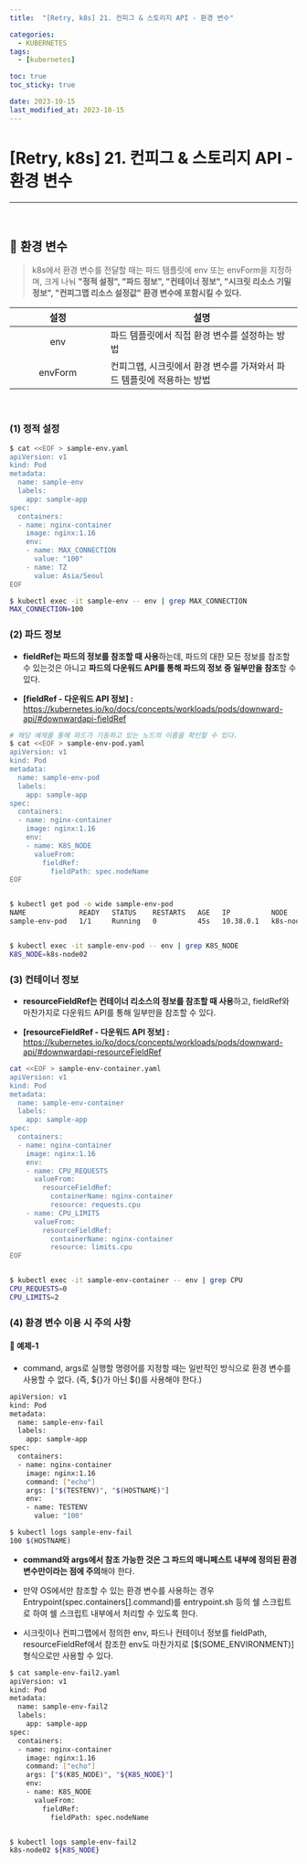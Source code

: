 ```yaml
---
title:  "[Retry, k8s] 21. 컨피그 & 스토리지 API - 환경 변수" 

categories:
  - KUBERNETES
tags:
  - [kubernetes]

toc: true
toc_sticky: true

date: 2023-10-15
last_modified_at: 2023-10-15
---
```

# [Retry, k8s] 21. 컨피그 & 스토리지 API - 환경 변수
---

<style>
table {
    font-size: 12pt;
}
table th:first-of-type {
    width: 5%;
}
table th:nth-of-type(2) {
    width: 15%;
}
table th:nth-of-type(3) {
    width: 50%;
}
table th:nth-of-type(4) {
    width: 30%;
}
</style>

<br>

## 🔔 환경 변수

> k8s에서 환경 변수를 전달할 때는 파드 템플릿에 env 또는 envForm을 지정하며, 크게 나눠 **"정적 설정", "파드 정보", "컨테이너 정보", "시크릿 리소스 기밀 정보", "컨피그맵 리소스 설정값" 환경 변수에 포함시킬 수 있다.**

|설정|설명|
|:---:|---|
|env|파드 템플릿에서 직접 환경 변수를 설정하는 방법|
|envForm|컨피그맵, 시크릿에서 환경 변수를 가져와서 파드 템플릿에 적용하는 방법|

<br>


### (1) 정적 설정

```bash
$ cat <<EOF > sample-env.yaml
apiVersion: v1
kind: Pod
metadata:
  name: sample-env
  labels:
    app: sample-app
spec:
  containers:
  - name: nginx-container
    image: nginx:1.16
    env:
    - name: MAX_CONNECTION
      value: "100"
    - name: TZ
      value: Asia/Seoul
EOF

$ kubectl exec -it sample-env -- env | grep MAX_CONNECTION
MAX_CONNECTION=100
```


### (2) 파드 정보

+ **fieldRef는 파드의 정보를 참조할 때 사용**하는데, 파드의 대한 모든 정보를 참조할 수 있는것은 아니고 **파드의 다운워드 API를 통해 파드의 정보 중 일부만을 참조**할 수 있다.

+ **[fieldRef - 다운워드 API 정보] :** <https://kubernetes.io/ko/docs/concepts/workloads/pods/downward-api/#downwardapi-fieldRef>

```bash
# 해당 예제를 통해 파드가 기동하고 있는 노드의 이름을 확인할 수 있다.
$ cat <<EOF > sample-env-pod.yaml
apiVersion: v1
kind: Pod
metadata:
  name: sample-env-pod
  labels:
    app: sample-app
spec:
  containers:
  - name: nginx-container
    image: nginx:1.16
    env:
    - name: K8S_NODE
      valueFrom:
        fieldRef:
          fieldPath: spec.nodeName
EOF


$ kubectl get pod -o wide sample-env-pod
NAME             READY   STATUS    RESTARTS   AGE   IP          NODE         
sample-env-pod   1/1     Running   0          45s   10.38.0.1   k8s-node02   


$ kubectl exec -it sample-env-pod -- env | grep K8S_NODE
K8S_NODE=k8s-node02
```


### (3) 컨테이너 정보

+ **resourceFieldRef는 컨테이너 리소스의 정보를 참조할 때 사용**하고, fieldRef와 마찬가지로 다운워드 API를 통해 일부만을 참조할 수 있다.

+ **[resourceFieldRef - 다운워드 API 정보] :** <https://kubernetes.io/ko/docs/concepts/workloads/pods/downward-api/#downwardapi-resourceFieldRef> 

```bash
cat <<EOF > sample-env-container.yaml
apiVersion: v1
kind: Pod
metadata:
  name: sample-env-container
  labels:
    app: sample-app
spec:
  containers:
  - name: nginx-container
    image: nginx:1.16
    env:
    - name: CPU_REQUESTS
      valueFrom:
        resourceFieldRef:
          containerName: nginx-container
          resource: requests.cpu
    - name: CPU_LIMITS
      valueFrom:
        resourceFieldRef:
          containerName: nginx-container
          resource: limits.cpu
EOF


$ kubectl exec -it sample-env-container -- env | grep CPU
CPU_REQUESTS=0
CPU_LIMITS=2
```


### (4) 환경 변수 이용 시 주의 사항


#### 📜 예제-1


+ command, args로 실행할 명령어를 지정할 때는 일반적인 방식으로 환경 변수를 사용할 수 없다. (즉, ${}가 아닌 $()를 사용해야 한다.)

```bash
apiVersion: v1
kind: Pod
metadata:
  name: sample-env-fail
  labels:
    app: sample-app
spec:
  containers:
  - name: nginx-container
    image: nginx:1.16
    command: ["echo"]
    args: ["$(TESTENV)", "$(HOSTNAME)"]
    env:
    - name: TESTENV
      value: "100"
```

```bash
$ kubectl logs sample-env-fail
100 $(HOSTNAME)
```


+ **command와 args에서 참조 가능한 것은 그 파드의 매니페스트 내부에 정의된 환경 변수만이라는 점에 주의**해야 한다.

+ 만약 OS에서만 참조할 수 있는 환경 변수를 사용하는 경우 Entrypoint(spec.containers[].command)를 entrypoint.sh 등의 쉘 스크립트로 하여 쉘 스크립트 내부에서 처리할 수 있도록 한다.

+ 시크릿이나 컨피그맵에서 정의한 env, 파드나 컨테이너 정보를 fieldPath, resourceFieldRef에서 참조한 env도 마찬가지로 [$(SOME_ENVIRONMENT)] 형식으로만 사용할 수 있다.

```bash
$ cat sample-env-fail2.yaml
apiVersion: v1
kind: Pod
metadata:
  name: sample-env-fail2
  labels:
    app: sample-app
spec:
  containers:
  - name: nginx-container
    image: nginx:1.16
    command: ["echo"]
    args: ["$(K8S_NODE)", "${K8S_NODE}"]
    env:
    - name: K8S_NODE
      valueFrom:
        fieldRef:
          fieldPath: spec.nodeName


$ kubectl logs sample-env-fail2
k8s-node02 ${K8S_NODE}
```

<br>